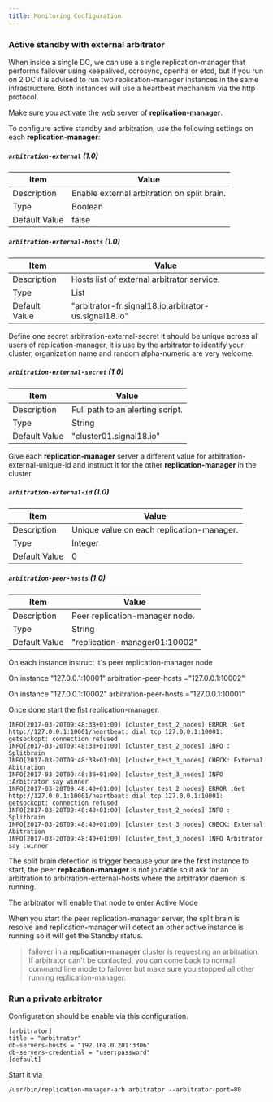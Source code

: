 ```yaml
---
title: Monitoring Configuration
---
```


### Active standby with external arbitrator

When inside a single DC, we can use a single replication-manager that performs failover using keepalived, corosync, openha or etcd, but if you run on 2 DC it is advised to run two replication-manager instances in the same infrastructure. Both instances will use a heartbeat mechanism via the http protocol.

Make sure you activate the web server of **replication-manager**.


To configure active standby and arbitration, use the following settings on each **replication-manager**:

##### `arbitration-external` (1.0)

| Item | Value |
| ---- | ----- |
| Description | Enable external arbitration on split brain. |
| Type | Boolean |
| Default Value | false |  

##### `arbitration-external-hosts` (1.0)

| Item | Value |
| ---- | ----- |
| Description | Hosts list of external arbitrator service. |
| Type | List |
| Default Value | "arbitrator-fr.signal18.io,arbitrator-us.signal18.io" |  

Define one secret arbitration-external-secret it should be unique across all users of replication-manager, it is use by the arbitrator to identify your cluster, organization name and random alpha-numeric are very welcome.

##### `arbitration-external-secret` (1.0)

| Item | Value |
| ---- | ----- |
| Description | Full path to an alerting script. |
| Type | String |
| Default Value | "cluster01.signal18.io" |  


Give each **replication-manager** server a  different value for arbitration-external-unique-id and instruct it for the other **replication-manager** in the cluster.

##### `arbitration-external-id` (1.0)

| Item | Value |
| ---- | ----- |
| Description | Unique value on each replication-manager. |
| Type | Integer |
| Default Value | 0 |  


##### `arbitration-peer-hosts` (1.0)

| Item | Value |
| ---- | ----- |
| Description | Peer replication-manager node. |
| Type | String |
| Default Value | "replication-manager01:10002" |  



On each instance instruct it's peer replication-manager node

On instance "127.0.0.1:10001"
arbitration-peer-hosts ="127.0.0.1:10002"

On instance "127.0.0.1:10002"
arbitration-peer-hosts ="127.0.0.1:10001"    

Once done start the fist replication-manager.
```
INFO[2017-03-20T09:48:38+01:00] [cluster_test_2_nodes] ERROR :Get http://127.0.0.1:10001/heartbeat: dial tcp 127.0.0.1:10001: getsockopt: connection refused
INFO[2017-03-20T09:48:38+01:00] [cluster_test_2_nodes] INFO : Splitbrain     
INFO[2017-03-20T09:48:38+01:00] [cluster_test_3_nodes] CHECK: External Abitration
INFO[2017-03-20T09:48:38+01:00] [cluster_test_3_nodes] INFO :Arbitrator say winner
INFO[2017-03-20T09:48:40+01:00] [cluster_test_2_nodes] ERROR :Get http://127.0.0.1:10001/heartbeat: dial tcp 127.0.0.1:10001: getsockopt: connection refused
INFO[2017-03-20T09:48:40+01:00] [cluster_test_2_nodes] INFO : Splitbrain     
INFO[2017-03-20T09:48:40+01:00] [cluster_test_3_nodes] CHECK: External Abitration
INFO[2017-03-20T09:48:40+01:00] [cluster_test_3_nodes] INFO Arbitrator say :winner
```

The split brain detection is trigger because your are the first instance to start, the peer **replication-manager** is not joinable so it ask for an arbitration to arbitration-external-hosts where the arbitrator daemon is running.

The arbitrator will enable that node to enter Active Mode  

When you start the peer replication-manager server, the split brain is resolve and replication-manager will detect an other active instance is running so it will get the Standby status.

>failover in a **replication-manager** cluster is requesting an arbitration. If arbitrator can't be contacted, you can come back to normal command line mode to failover but make sure you stopped all other running replication-manager.

### Run a private arbitrator

Configuration should be enable via this configuration.

```
[arbitrator]
title = "arbitrator"  
db-servers-hosts = "192.168.0.201:3306"
db-servers-credential = "user:password"
[default]
```

Start it via

```
/usr/bin/replication-manager-arb arbitrator --arbitrator-port=80
```
